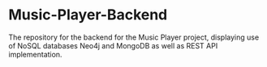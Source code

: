 # Music-Player-Backend
The repository for the backend for the Music Player project, displaying use of NoSQL databases Neo4j and MongoDB as well as REST API implementation. 
